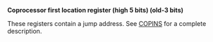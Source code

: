 **Coprocessor first location register (high 5 bits) (old-3 bits)**

These registers contain a jump address. See [COPINS](/hardware:copins) for a complete description.

